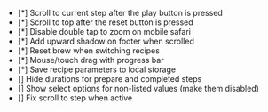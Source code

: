 - [*] Scroll to current step after the play button is pressed
- [*] Scroll to top after the reset button is pressed
- [*] Disable double tap to zoom on mobile safari
- [*] Add upward shadow on footer when scrolled
- [*] Reset brew when switching recipes
- [*] Mouse/touch drag with progress bar
- [*] Save recipe parameters to local storage
- [] Hide durations for prepare and completed steps
- [] Show select options for non-listed values (make them disabled)
- [] Fix scroll to step when active
